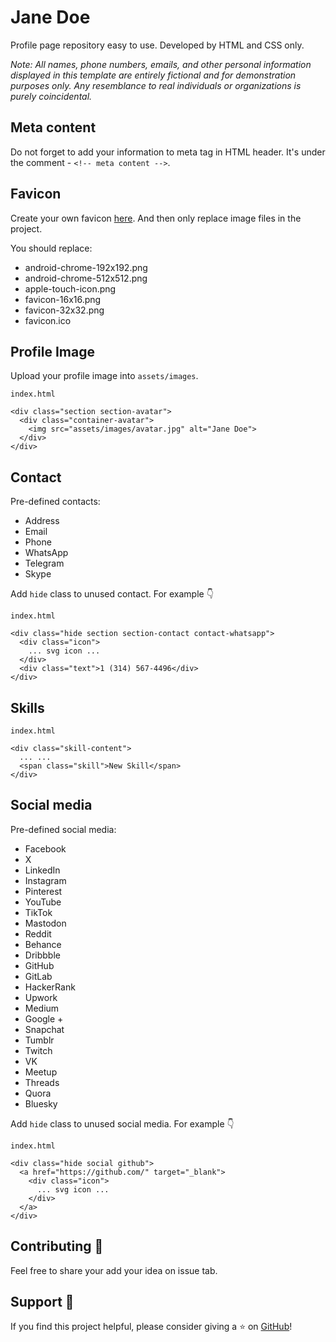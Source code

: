 # Jane Doe

Profile page repository easy to use. Developed by HTML and CSS only.

_Note: All names, phone numbers, emails, and other personal information displayed in this template are entirely fictional and for demonstration purposes only. Any resemblance to real individuals or organizations is purely coincidental._

## Meta content

Do not forget to add your information to meta tag in HTML header.
It's under the comment - `<!-- meta content -->`.

## Favicon

Create your own favicon [here](https://favicon.io/favicon-converter). And then only replace image files in the project.

You should replace:
- android-chrome-192x192.png
- android-chrome-512x512.png
- apple-touch-icon.png
- favicon-16x16.png
- favicon-32x32.png
- favicon.ico

## Profile Image

Upload your profile image into `assets/images`.

`index.html`
```
<div class="section section-avatar">
  <div class="container-avatar">
    <img src="assets/images/avatar.jpg" alt="Jane Doe">
  </div>
</div>
```

## Contact

Pre-defined contacts:

- Address
- Email
- Phone
- WhatsApp
- Telegram
- Skype

Add `hide` class to unused contact. For example 👇

`index.html`
```
<div class="hide section section-contact contact-whatsapp">
  <div class="icon">
    ... svg icon ...
  </div>
  <div class="text">1 (314) 567-4496</div>
</div>
```

## Skills

`index.html`
```
<div class="skill-content">
  ... ...
  <span class="skill">New Skill</span>
</div>
```

## Social media

Pre-defined social media:

- Facebook
- X
- LinkedIn
- Instagram
- Pinterest
- YouTube
- TikTok
- Mastodon
- Reddit
- Behance
- Dribbble
- GitHub
- GitLab
- HackerRank
- Upwork
- Medium
- Google +
- Snapchat
- Tumblr
- Twitch
- VK
- Meetup
- Threads
- Quora
- Bluesky

Add `hide` class to unused social media. For example 👇

`index.html`
```
<div class="hide social github">
  <a href="https://github.com/" target="_blank">
    <div class="icon">
      ... svg icon ...
    </div>
  </a>
</div>
```

## Contributing 🤝

Feel free to share your add your idea on issue tab.

## Support 💖
If you find this project helpful, please consider giving a ⭐️ on [GitHub](https://github.com/peppapig13132/pf-jane-doe)!